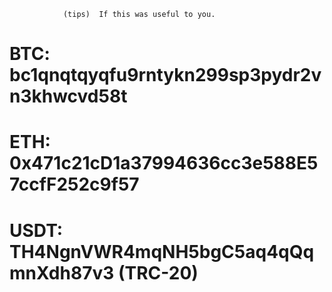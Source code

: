                 (tips)  If this was useful to you.

#     BTC:   bc1qnqtqyqfu9rntykn299sp3pydr2vn3khwcvd58t
#     ETH:   0x471c21cD1a37994636cc3e588E57ccfF252c9f57
#     USDT:  TH4NgnVWR4mqNH5bgC5aq4qQqmnXdh87v3   (TRC-20)
